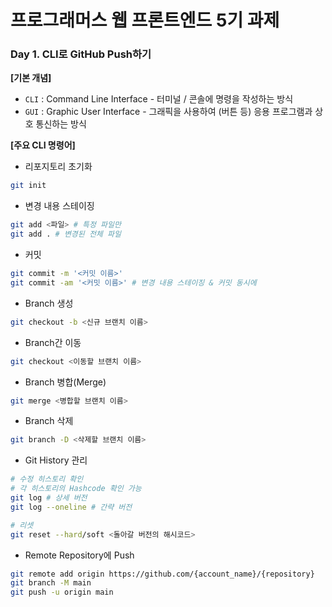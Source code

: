 # 프로그래머스 웹 프론트엔드 5기 과제

### Day 1. CLI로 GitHub Push하기

**[기본 개념]**

- `CLI` : Command Line Interface - 터미널 / 콘솔에 명령을 작성하는 방식
- `GUI` : Graphic User Interface - 그래픽을 사용하여 (버튼 등) 응용 프로그램과 상호 통신하는 방식

**[주요 CLI 명령어]**

- 리포지토리 초기화

```bash
git init
```

- 변경 내용 스테이징

```bash
git add <파일> # 특정 파일만
git add . # 변경된 전체 파일
```

- 커밋

```bash
git commit -m '<커밋 이름>'
git commit -am '<커밋 이름>' # 변경 내용 스테이징 & 커밋 동시에
```

- Branch 생성

```bash
git checkout -b <신규 브랜치 이름>
```

- Branch간 이동

```bash
git checkout <이동할 브랜치 이름>
```

- Branch 병합(Merge)

```bash
git merge <병합할 브랜치 이름>
```

- Branch 삭제

```bash
git branch -D <삭제할 브랜치 이름>
```

- Git History 관리

```bash
# 수정 히스토리 확인
# 각 히스토리의 Hashcode 확인 가능
git log # 상세 버전
git log --oneline # 간략 버전

# 리셋
git reset --hard/soft <돌아갈 버전의 해시코드>
```

- Remote Repository에 Push

```bash
git remote add origin https://github.com/{account_name}/{repository}
git branch -M main
git push -u origin main
```
